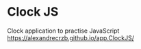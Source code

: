 # Clock JS
Clock application to practise JavaScript <br>
https://alexandrecrzb.github.io/app.ClockJS/
